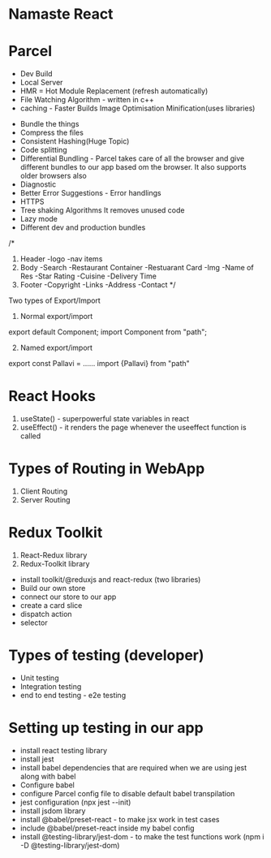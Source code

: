 # Namaste React

# Parcel

- Dev Build
- Local Server
- HMR = Hot Module Replacement (refresh automatically)
- File Watching Algorithm - written in c++
- caching - Faster Builds
  Image Optimisation
  Minification(uses libraries)

<!-- Narendra modi - react
Amit shah - Parcel
Small Ministers (Packages) -->

- Bundle the things
- Compress the files
- Consistent Hashing(Huge Topic)
- Code splitting
- Differential Bundling - Parcel takes care of all the browser and give different bundles to our app based om the browser.
  It also supports older browsers also
- Diagnostic
- Better Error Suggestions - Error handlings
- HTTPS
- Tree shaking Algorithms
  It removes unused code
- Lazy mode
- Different dev and production bundles

/*
1. Header
    -logo
    -nav items
2. Body
    -Search
    -Restaurant Container
        -Restuarant Card
            -Img
            -Name of Res
            -Star Rating
            -Cuisine
            -Delivery Time
3. Footer
    -Copyright
    -Links
    -Address
    -Contact
*/

Two types of Export/Import 

1. Normal export/import

export default Component;
import Component from "path";

2. Named export/import

export const Pallavi = ......
import {Pallavi} from "path"

# React Hooks

1. useState() - superpowerful state variables in react
2. useEffect() - it renders the page whenever the useeffect function is called


# Types of Routing in WebApp
1. Client Routing 
2. Server Routing
# Redux Toolkit

1. React-Redux library
2. Redux-Toolkit library

- install toolkit/@reduxjs and react-redux (two libraries)
- Build our own store
- connect our store to our app
- create a card slice
- dispatch action
- selector

# Types of testing (developer)
- Unit testing
- Integration testing
- end to end testing - e2e testing

# Setting up testing in our app
- install react testing library
- install jest
- install babel dependencies that are required when we are using jest along with babel
- Configure babel
- configure Parcel config file to disable default babel transpilation
- jest configuration (npx jest --init)
- install jsdom library
- install @babel/preset-react  - to make jsx work in test cases
- include @babel/preset-react inside my babel config
- install @testing-library/jest-dom - to make the test functions work (npm i -D @testing-library/jest-dom)